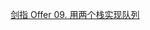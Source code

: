 [剑指 Offer 09. 用两个栈实现队列](https://leetcode.cn/problems/yong-liang-ge-zhan-shi-xian-dui-lie-lcof/description/?envType=study-plan&id=lcof&plan=lcof&plan_progress=jare775)

